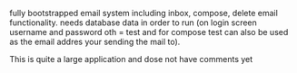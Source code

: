 fully bootstrapped email system including inbox, compose, delete email functionality. needs database data in order to run (on login screen username and password oth = test and for compose test can also be used as the email addres your sending the mail to).

This is quite a large application and dose not have comments yet
